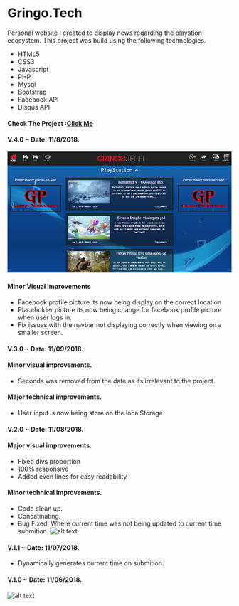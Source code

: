 # Gringo.Tech
Personal website I created to display news regarding the playstion ecosystem.
This project was build using the following technologies.
- HTML5
- CSS3
- Javascript
- PHP
- Mysql
- Bootstrap
- Facebook API 
- Disqus API

#### Check The Project :[Click Me](https://gringo.tech)

#### V.4.0 ~ Date: 11/8/2018.
![alt text](assets/images/github/v5.jpg)

#### Minor Visual improvements
- Facebook profile picture its now being display on the correct location
- Placeholder picture its now being change for facebook profile picture when user logs in.
- Fix issues with the navbar not displaying correctly when viewing on a smaller screen.



#### V.3.0 ~ Date: 11/09/2018.
#### Minor visual improvements.
- Seconds was removed from the date as its irrelevant to the project.



#### Major technical improvements.
- User input is now being store on the localStorage.

#### V.2.0 ~ Date: 11/08/2018.
#### Major visual improvements.
- Fixed divs proportion
- 100% responsive
- Added even lines for easy readability

#### Minor technical improvements.
- Code clean up.
- Concatinating.
- Bug Fixed, Where current time was not being updated to current time submition.
![alt text](assets/images/v3.jpg)

#### V.1.1 ~ Date: 11/07/2018.
- Dynamically generates current time on submition.

#### V.1.0 ~ Date: 11/06/2018.


![alt text](assets/images/v1.jpg)





